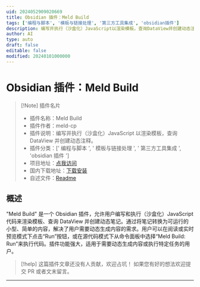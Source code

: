 ```yaml
---
uid: 2024052909020669
title: Obsidian 插件：Meld Build
tags: ['编程与脚本', '模板与链接处理', '第三方工具集成', 'obsidian插件']
description: 编写并执行（沙盒化）JavaScript以渲染模板，查询DataView并创建动态注释。
author: AI
type: auto
draft: false
editable: false
modified: 20240101000000
---
```


# Obsidian 插件：Meld Build

> [!Note] 插件名片
> - 插件名称：Meld Build
> - 插件作者：meld-cp
> - 插件说明：编写并执行（沙盒化）JavaScript 以渲染模板，查询 DataView 并创建动态注释。
> - 插件分类：[' 编程与脚本 ', ' 模板与链接处理 ', ' 第三方工具集成 ', 'obsidian 插件 ']
> - 项目地址：[点我访问](https://github.com/meld-cp/obsidian-build)
> - 国内下载地址：[下载安装](https://pkmer.cn/products/plugin/pluginMarket/?meld-build)
> - 自述文件：[Readme](https://ghproxy.net/https://raw.githubusercontent.com/meld-cp/obsidian-build/master/README.md)

## 概述

"Meld Build" 是一个 Obsidian 插件，允许用户编写和执行（沙盒化）JavaScript 代码来渲染模板、查询 DataView 并创建动态笔记。通过将笔记转换为可运行的小型、简单的内容，解决了用户需要动态生成内容的需求。用户可以在阅读或实时预览模式下点击“Run”按钮，或在源代码模式下从命令面板中选择“Meld Build: Run”来执行代码。插件功能强大，适用于需要动态生成内容或执行特定任务的用户。

> [!help]
> 这篇插件文章还没有人贡献，欢迎占坑！
> 如果您有好的想法欢迎提交 PR 或者文末留言。

---



